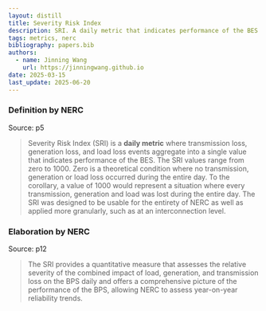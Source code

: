 ```yaml
---
layout: distill
title: Severity Risk Index
description: SRI. A daily metric that indicates performance of the BES.
tags: metrics, nerc
bibliography: papers.bib
authors:
  - name: Jinning Wang
    url: https://jinningwang.github.io
date: 2025-03-15
last_update: 2025-06-20
---
```


### Definition by NERC

Source: <d-cite key="nerc2020sri"></d-cite> p5

> Severity Risk Index (SRI) is a **daily metric** where transmission loss, generation loss, and load loss events aggregate into a single value that indicates performance of the BES. The SRI values range from zero to 1000. Zero is a theoretical condition where no transmission, generation or load loss occurred during the entire day. To the corollary, a value of 1000 would represent a situation where every transmission, generation and load was lost during the entire day. The SRI was designed to be usable for the entirety of NERC as well as applied more granularly, such as at an interconnection level.

### Elaboration by NERC

Source: <d-cite key="nerc2024sor"></d-cite> p12

> The SRI provides a quantitative measure that assesses the relative severity of the combined impact of load, generation, and transmission loss on the BPS daily and offers a comprehensive picture of the performance of the BPS, allowing NERC to assess year-on-year reliability trends.
